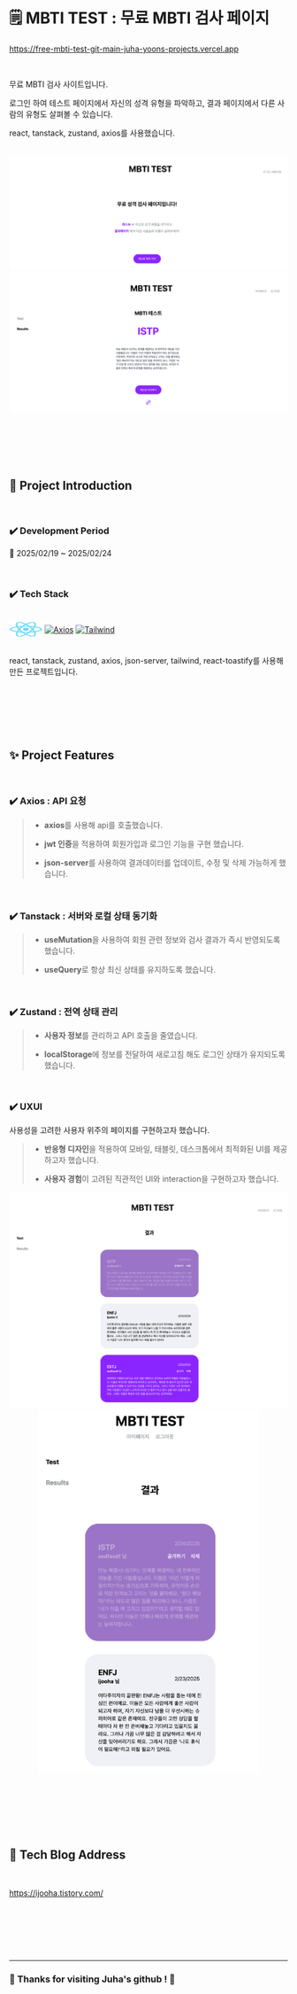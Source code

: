 <!-- ####### 헤더 -->

# 🗒️ MBTI TEST : 무료 MBTI 검사 페이지

https://free-mbti-test-git-main-juha-yoons-projects.vercel.app

<br/>

무료 MBTI 검사 사이트입니다.

로그인 하여 테스트 페이지에서 자신의 성격 유형을 파악하고,
결과 페이지에서 다른 사람의 유형도 살펴볼 수 있습니다.

react, tanstack, zustand, axios를 사용했습니다.

<br/>

<div align="center">
  <img src="./src/assets/image.png" alt="설명">
  <img src="./src/assets/image-1.png" alt="설명">
</div>

<br/>
<br/>
<br/>
<br/>
<br/>

<!-- ####### 프로젝트 소개 -->

<!-- 제목 -->

## 🎤 Project Introduction

<br/>

<!-- 기간 -->

### ✔️ **Development Period**

📅 2025/02/19 ~ 2025/02/24

<br/>
<!-- 테크 스택 -->

### ✔️ **Tech Stack**

<br/>
<a href="#"><img align="center" alt="React" height="30" width="60" src="https://raw.githubusercontent.com/devicons/devicon/master/icons/react/react-original.svg"></a>
<a href="#"><img align="center" alt="Axios" height="30" width="60" src="https://cdn.jsdelivr.net/gh/devicons/devicon@latest/icons/axios/axios-plain.svg"></a>
<a href="#"><img align="center" alt="Tailwind" height="30" width="60" src="https://cdn.jsdelivr.net/gh/devicons/devicon@latest/icons/tailwindcss/tailwindcss-original.svg"></a>

<br/>
<br/>

react, tanstack, zustand, axios, json-server, tailwind, react-toastify를 사용해 만든 프로젝트입니다.

<br/>
<br/>
<br/>
<br/>
<br/>

<!-- ####### 프로젝트 특징 -->

<!-- 제목 -->

## ✨ Project Features

<br/>

<!-- 특징 하나 -->

### ✔️ **Axios : API 요청**

> - **axios**를 사용해 api를 호출했습니다.
>
> - **jwt 인증**을 적용하여 회원가입과 로그인 기능을 구현 했습니다.
>
> - **json-server**를 사용하여 결과데이터를 업데이트, 수정 및 삭제 가능하게 했습니다.

<br/>

<!-- 특징 하나 -->

### ✔️ **Tanstack : 서버와 로컬 상태 동기화**

> - **useMutation**을 사용하여 회원 관련 정보와 검사 결과가 즉시 반영되도록 했습니다.
>
> - **useQuery**로 항상 최신 상태를 유지하도록 했습니다.

<br/>

<!-- 특징 하나 -->

### ✔️ **Zustand : 전역 상태 관리**

> - **사용자 정보**를 관리하고 API 호출을 줄였습니다.
>
> - **localStorage**에 정보를 전달하여 새로고침 해도 로그인 상태가 유지되도록 했습니다.

<br/>

<!-- 특징 하나 -->

### ✔️ **UXUI**

사용성을 고려한 사용자 위주의 페이지를 구현하고자 했습니다.

> - **반응형 디자인**을 적용하여 모바일, 태블릿, 데스크톱에서 최적화된 UI를 제공하고자 했습니다.
>
> - **사용자 경험**이 고려된 직관적인 UI와 interaction을 구현하고자 했습니다.

<div align="center">
  <img src="./src/assets/image-2.png" alt="설명">
  <img src="./src/assets/image-3.png" alt="설명" width="400px">
</div>
<br/>

<br/>
<br/>
<br/>
<br/>
<br/>

## :paperclip: Tech Blog Address

<br/>

https://ijooha.tistory.com/

<br/>
<br/>
<br/>
<br/>
<br/>

---

### 🌟 Thanks for visiting **Juha's github** ! 🌟

<br/>
<br/>
<br/>
<br/>
<br/>
